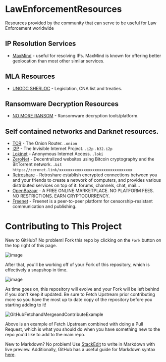 # LawEnforcementResources

Resources provided by the community that can serve to be useful for Law Enforcement worldwide

## IP Resolution Services

* [MaxMind](https://www.maxmind.com/en/home) - useful for resolving IPs. MaxMind is known for offering better geolocation than most other similar services. 

## MLA Resources

* [UNODC SHERLOC](https://sherloc.unodc.org/cld/en/st/home.html) - Legislation, CNA list and treaties.

## Ransomware Decryption Resources

* [NO MORE RANSOM](https://www.nomoreransom.org/en/index.html) - Ransomware decryption tools/platform.

## Self contained networks and Darknet resources.
* [TOR](https://www.torproject.org/) - The Onion Router. ```.onion```
* [I2P](https://geti2p.net/en/) - The Invisible Internet Project. ```.i2p``` ```.b32.i2p```
* [Lokinet](https://lokinet.org/) - Anonymous Internet Access. ```.loki```
* [ZeroNet](https://zeronet.io/) - Decentralized websites using Bitcoin cryptography and the BitTorrent network. ```.bit``` ```https://zeronet.link/xxxxxxxxxxxxxxxxxxxxxxxxxxxxxxxxx```
* [Retroshare](https://retroshare.cc/) - Retroshare establish encrypted connections between you and your friends to create a network of computers, and provides various distributed services on top of it: forums, channels, chat, mail...
* [OpenBazaar](https://openbazaar.org/) - A FREE ONLINE MARKETPLACE. NO PLATFORM FEES. NO RESTRICTIONS. EARN CRYPTOCURRENCY.
* [Freenet](https://freenetproject.org/) - Freenet is a peer-to-peer platform for censorship-resistant communication and publishing.

# Contributing to This Project

New to GitHub? No problem! Fork this repo by clicking on the `Fork` button on the top right of this page. 

![image](https://user-images.githubusercontent.com/36825567/131013036-a7874694-3256-4e0e-87e8-13dc1d402b31.png)

After that, you'll be working off of your Fork of this repository, which is effectively a snapshop in time. 

![image](https://user-images.githubusercontent.com/36825567/131013270-7c991c8d-d1b9-4f84-8c3d-9ef20a8d86e4.png)

As time goes on, this repository will evolve and your Fork will be left behind if you don't keep it updated. Be sure to Fetch Upstream prior contributing more so you have the most up to date copy of the repository before you starting adding to it!

![GitHubFetchandMergeandContributeExample](https://user-images.githubusercontent.com/36825567/131013496-8b547597-8e97-443e-88bb-ce75501f07c9.gif)

Above is an example of Fetch Upstream combined with doing a Pull Request, which is what you should do when you have something new to the repo you'd like to add to the main repo.

New to Markdown? No problem! Use [StackEdit](https://stackedit.io/app#) to write in Markdown with live preview. Additionally, GitHub has a useful guide for Markdown syntax [here](https://docs.github.com/en/github/writing-on-github/getting-started-with-writing-and-formatting-on-github/basic-writing-and-formatting-syntax). 
